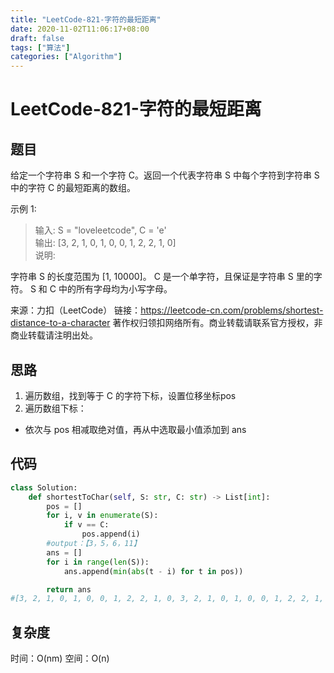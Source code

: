 ```yaml
---
title: "LeetCode-821-字符的最短距离"
date: 2020-11-02T11:06:17+08:00
draft: false
tags: ["算法"]
categories: ["Algorithm"]
---
```

# LeetCode-821-字符的最短距离
## 题目
给定一个字符串 S 和一个字符 C。返回一个代表字符串 S 中每个字符到字符串 S 中的字符 C 的最短距离的数组。

示例 1:
> 输入: S = "loveleetcode", C = 'e'  
> 输出: [3, 2, 1, 0, 1, 0, 0, 1, 2, 2, 1, 0]  
说明:

字符串 S 的长度范围为 [1, 10000]。
C 是一个单字符，且保证是字符串 S 里的字符。
S 和 C 中的所有字母均为小写字母。

来源：力扣（LeetCode）
链接：https://leetcode-cn.com/problems/shortest-distance-to-a-character
著作权归领扣网络所有。商业转载请联系官方授权，非商业转载请注明出处。

## 思路
1. 遍历数组，找到等于 C 的字符下标，设置位移坐标pos
2. 遍历数组下标：
* 依次与 pos 相减取绝对值，再从中选取最小值添加到 ans
## 代码
```python
class Solution:
    def shortestToChar(self, S: str, C: str) -> List[int]:
        pos = []
        for i, v in enumerate(S):
            if v == C:
                pos.append(i)
        #output：【3，5，6，11】
        ans = []
        for i in range(len(S)):
            ans.append(min(abs(t - i) for t in pos))

        return ans
#[3, 2, 1, 0, 1, 0, 0, 1, 2, 2, 1, 0, 3, 2, 1, 0, 1, 0, 0, 1, 2, 2, 1, 0]
```

## 复杂度
时间：O(nm)
空间：O(n)
